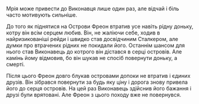 Мрія може привести до Виконавця лише один раз, але відчай і біль часто мотивують сильніше.

До того як піднятися на Острови Фреон втратив усе навіть рідну доньку, котру він всім серцем любив. Він, не жаліючи себе, ходив в найризикованіші рейди і швидко став досвідчиним Сталкером, але думки про втрачених рідних не покидали його.
Останнім шансом для нього став Виконавець до котрого він дістався в серці островів. Але камінь йому відмовив, бо він шукав не спосіб повернути доньку, а смерті.

Після цього Фреон довго блукав островами допоки не втратив і єдиних друзів. Він зібрався повернути за будь яку ціну і дорога знову привела його до серця островів. На цей раз Виконавець здійснив його бажання і друзі були врятовані. Але Фреон з цього походу вже не повернувся.